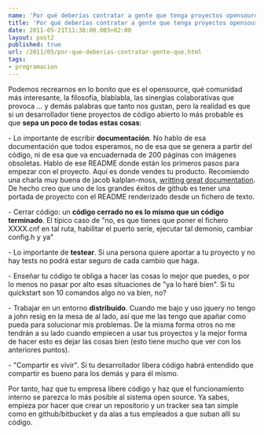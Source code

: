 ```yaml
---
name: 'Por qué deberías contratar a gente que tenga proyectos opensource'
title: 'Por qué deberías contratar a gente que tenga proyectos opensource'
date: 2011-05-21T11:38:00.003+02:00
layout: post2
published: true
url: /2011/05/por-que-deberias-contratar-gente-que.html
tags: 
- programacion
---
```


Podemos recrearnos en lo bonito que es el opensource, qué comunidad más interesante, la filosofía, blablabla, las sinergias colaborativas que provoca ... y demás palabras que tanto nos gustan, pero la realidad es que si un desarrollador tiene proyectos de código abierto lo más probable es que **sepa un poco de todas estas cosas**:

  

\- Lo importante de escribir **documentación**. No hablo de esa documentación que todos esperamos, no de esa que se genera a partir del código, ni de esa que va encuadernada de 200 páginas con imágenes obsoletas. Hablo de ese README donde están los primeros pasos para empezar con el proyecto. Aquí es donde vendes tu producto. Recomiendo una charla muy buena de jacob kalplan-moss, [writting great documentation](http://blip.tv/pycon-us-videos-2009-2010-2011/pycon-2011-writing-great-documentation-4899042). De hecho creo que uno de los grandes éxitos de github es tener una portada de proyecto con el README renderizado desde un fichero de texto.

  

\- Cerrar código: un **código cerrado no es lo mismo que un código terminado**. El típico caso de "no, es que tienes que poner el fichero XXXX.cnf en tal ruta, habilitar el puerto serie, ejecutar tal demonio, cambiar config.h y ya"

  

\- Lo importante de **testear**. Si una persona quiere aportar a tu proyecto y no hay tests no podrá estar seguro de cada cambio que haga.

  

\- Enseñar tu código te obliga a hacer las cosas lo mejor que puedes, o por lo menos no pasar por alto esas situaciones de "ya lo haré bien". Si tu quickstart son 10 comandos algo no va bien, no?

  

\- Trabajar en un entorno **distribuído**. Cuando me bajo y uso jquery no tengo a john resig en la mesa de al lado, así que me las tengo que apañar como pueda para solucionar mis problemas. De la misma forma otros no me tendrán a su lado cuando empiecen a usar tus proyectos y la mejor forma de hacer esto es dejar las cosas bien (esto tiene mucho que ver con los anteriores puntos).

  

\- "Compartir es vivir". Si tu desarrollador libera código habrá entendido que compartir es bueno para los demás y para él mismo.

  

Por tanto, haz que tu empresa libere código y haz que el funcionamiento interno se parezca lo más posible al sistema open source. Ya sabes, empieza por hacer que crear un repositorio y un tracker sea tan simple como en github/bitbucket y da alas a tus empleados a que suban allí su código.